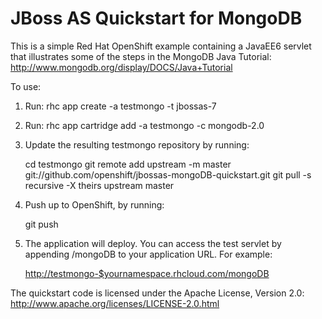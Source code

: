 JBoss AS Quickstart for MongoDB
===============================

This is a simple Red Hat OpenShift example containing a JavaEE6
servlet that illustrates some of the steps in the MongoDB Java
Tutorial: <http://www.mongodb.org/display/DOCS/Java+Tutorial>

To use:

1. Run: rhc app create -a testmongo -t jbossas-7
2. Run: rhc app cartridge add -a testmongo -c mongodb-2.0
3. Update the resulting testmongo repository by running:

    cd testmongo
    git remote add upstream -m master git://github.com/openshift/jbossas-mongoDB-quickstart.git
    git pull -s recursive -X theirs upstream master


4. Push up to OpenShift, by running:

    git push

5. The application will deploy.  You can access the test servlet by
appending /mongoDB to your application URL. For example:

    <http://testmongo-$yournamespace.rhcloud.com/mongoDB>

The quickstart code is licensed under the Apache License, Version 2.0:
<http://www.apache.org/licenses/LICENSE-2.0.html>

